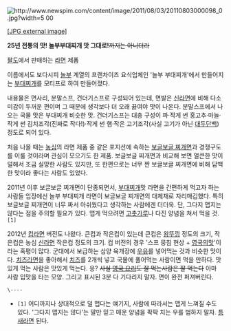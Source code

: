 ![http://www.newspim.com/content/image/2011/08/03/20110803000098_0.jpg?width=5
00](http://www.newspim.com/content/image/2011/08/03/20110803000098_0.jpg)

[[JPG external
image]](http://www.newspim.com/content/image/2011/08/03/20110803000098_0.jpg)

**25년 전통의 맛! 놀부부대찌개 맛 그대로!**<del>까지는 아니더라</del>

[팔도](%ED%8C%94%EB%8F%84.md)에서 판매하는 [라면](%EB%9D%BC%EB%A9%B4.md) 제품

이름에서도 보다시피 [놀부](%EB%86%80%EB%B6%80.md) 계열의 프랜차이즈 요식업체인 '놀부 부대찌개'에서 만들어지는
[부대찌개](%EB%B6%80%EB%8C%80%EC%B0%8C%EA%B0%9C.md)를 모티프로 하여 만들어졌다.

내용물은 면사리, 분말스프, 건더기스프로 구성되어 있는데, 면발은 [신라면](%EC%8B%A0%EB%9D%BC%EB%A9%B4.md)에
비해 다소 미감이 두꺼운 편이며 그 때문에 생각보다 더 오래 끓여야 맛이 나온다. 분말스프에서 나오는 국물 맛은 부대찌개 비슷한 맛.
건더기스프는 대충 구성이 파·작게 썬 홍고추·마늘·작게 썬 김치조각(진짜로 작다!)·작게 썬 햄·작은 고기조각(사실 고기가 아닌
[대두단백](%EB%8C%80%EB%91%90%EB%8B%A8%EB%B0%B1.md)) 정도로 되어 있다.

처음 나올 때는 [농심](%EB%86%8D%EC%8B%AC.md)의 라면 제품 중 같은 포지션에 속하는 [보글보글 찌개면](%EB%B3%B4%EA%B8%80%EB%B3%B4%EA%B8%80%20%EC%B0%8C%EA%B0%9C%EB%A9%B4.md)과 경쟁구도를 이룰
것이라며 관심이 모으기도 한 제품. 보글보글 찌개면과 비교해 보면 얼큰한 맛이 덜해서 조금 실망한 사람도 있지만, 또 한편으로는 너무 짠
보글보글 찌개면에 비해 담백한 맛이라 좋다는 사람도 있었다.

2011년 이후 보글보글 찌개면이 단종되면서, [부대찌개](%EB%B6%80%EB%8C%80%EC%B0%8C%EA%B0%9C.md)맛
라면을 간편하게 먹고자 하는 사람들 입장에선 놀부 부대찌개 라면이 보글보글 찌개면의 대체재로 자리매김했다. 특히 보글보글 찌개면이 너무 짜서
아쉬웠다고 생각하는 사람에겐 더더욱. 단, 그다지 맵지는 않다는 점을 주의할 필요가 있다. 맵게 먹으려면
[고춧가루](%EA%B3%A0%EC%B6%A7%EA%B0%80%EB%A3%A8.md)나 다진 양념을 쳐서 먹을 것.`[1]`

2012년 [컵라면](%EC%BB%B5%EB%9D%BC%EB%A9%B4.md) 버전도 나왔다. 큰컵과 작은컵이 있는데 큰컵은
[왕뚜껑](%EC%99%95%EB%9A%9C%EA%BB%91.md) 정도의 크기, 작은컵은 농심
[신라면](%EC%8B%A0%EB%9D%BC%EB%A9%B4.md) 작은컵 정도의 크기. 컵 버전의 경우 '스프 뭉침 현상 + [영국의맛](%EC%98%81%EA%B5%AD%20%EC%9A%94%EB%A6%AC.md)'이라는 혹평이 많다. 군대에서 보급하는 삼양
육개장에 [우유](%EC%9A%B0%EC%9C%A0.md)를 넣어먹는 것과 비슷한 맛이다.
[치즈라면](%EC%B9%98%EC%A6%88%EB%9D%BC%EB%A9%B4.md)을 좋아해서
[치즈](%EC%B9%98%EC%A6%88.md)를 2개씩 넣고 국물에 풀어먹는 사람이면 먹을 만하다. 맛있게 먹는 사람은 맛있게
먹는다. 응? <del>사실 [영국 요리](%EC%98%81%EA%B5%AD%20%EC%9A%94%EB%A6%AC.md)도 잘
먹는사람은 잘 먹는다</del> 아마 사람 입맛을 타는 모양. 그리고 표시된 3분 다 기다리지 말자. 면이 완전 퍼져버린다.

`\----`

  * `[1]` 어디까지나 상대적으로 덜 맵다는 얘기지, 사람에 따라서는 맵게 느껴질 수도 있다. '그다지 맵지는 않다'는 말만 믿고 매운 양념을 팍팍 치는 우를 범하지 말자. [틈새라면](%ED%8B%88%EC%83%88%EB%9D%BC%EB%A9%B4.md) 된다. 

